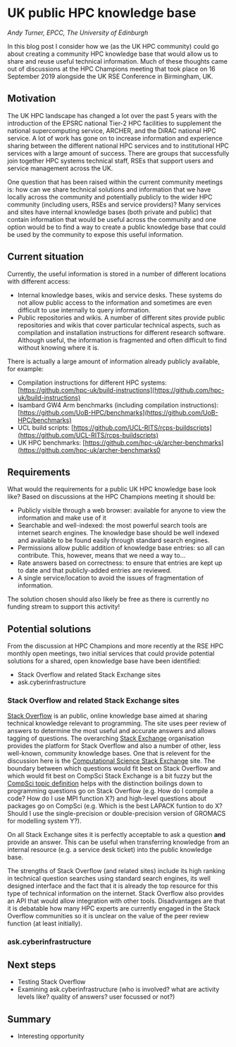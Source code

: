 # UK public HPC knowledge base

*Andy Turner, EPCC, The University of Edinburgh*

In this blog post I consider how we (as the UK HPC community) could go about creating a 
community HPC knowledge base that would allow us to share and reuse useful technical 
information. Much of these thoughts came out of discussions at the HPC Champions meeting
that took place on 16 September 2019 alongside the UK RSE Conference in Birmingham, UK.

## Motivation

The UK HPC landscape has changed a lot over the past 5 years with the introduction of the EPSRC
national Tier-2 HPC facilities to supplement the national supercomputing service, ARCHER, and
the DiRAC national HPC service. A lot of work has gone on to increase information and experience
sharing between the different national HPC services and to institutional HPC services with a large
amount of success. There are groups that successfully join together HPC systems technical staff, RSEs that 
support users and service management across the UK.

One question that has been raised within the current community meetings is: how can we share 
technical solutions and information that we have locally across the community and potentially
publicly to the wider HPC community (including users, RSEs and service providers)? Many services
and sites have internal knowledge bases (both private and public) that contain information that
would be useful across the community and one option would be to find a way to create a public
knowledge base that could be used by the community to expose this useful information.

## Current situation

Currently, the useful information is stored in a number of different locations with different
access:

   - Internal knowledge bases, wikis and service desks. These systems do not allow public access to 
     the information and sometimes are even difficult to use internally to query information.
   - Public repositories and wikis. A number of different sites provide public repositories and wikis that cover
     particular technical aspects, such as compilation and installation instructions for different
     research software. Although useful, the information is fragmented and often difficult to
     find without knowing where it is.

There is actually a large amount of information already publicly available, for example:

   - Compilation instructions for different HPC systems: [https://github.com/hpc-uk/build-instructions](https://github.com/hpc-uk/build-instructions)
   - Isambard GW4 Arm benchmarks (including compilation instructions): [https://github.com/UoB-HPC/benchmarks](https://github.com/UoB-HPC/benchmarks)
   - UCL build scripts: [https://github.com/UCL-RITS/rcps-buildscripts](https://github.com/UCL-RITS/rcps-buildscripts)
   - UK HPC benchmarks: [https://github.com/hpc-uk/archer-benchmarks](https://github.com/hpc-uk/archer-benchmarks0

## Requirements

What would the requirements for a public UK HPC knowledge base look like? Based on discussions 
at the HPC Champions meeting it should be:

   - Publicly visible through a web browser: available for anyone to view the information and 
     make use of it
   - Searchable and well-indexed: the most powerful search tools are internet search engines. The
     knowledge base should be well indexed and available to be found easily through standard
     search engines.
   - Permissions allow public addition of knowledge base entries: so all can contribute. This,
     however, means that we need a way to...
   - Rate answers based on correctness: to ensure that entries are kept up to date and that
     publicly-added entries are reviewed.
   - A single service/location to avoid the issues of fragmentation of information.

The solution chosen should also likely be free as there is currently no funding stream to support this
activity!

## Potential solutions

From the discussion at HPC Champions and more recently at the RSE HPC monthly open meetings, two initial
services that could provide potential solutions for a shared, open knowledge base have been identified:

   - Stack Overflow and related Stack Exchange sites
   - ask.cyberinfrastructure

### Stack Overflow and related Stack Exchange sites

[Stack Overflow](http://stackoverflow.com) is an public, online knowledge base aimed at sharing technical
knowledge relevant to programming. The site uses peer review of answers to determine the most useful and
accurate answers and allows tagging of questions. The overarching [Stack Exchange](https://stackexchange.com/)
organisation provides the platform for Stack Overflow and also a number of other, less well-known, community
knowledge bases. One that is relevent for the discussion here is the [Computational Science Stack Exchange](https://scicomp.stackexchange.com/) site. The boundary between which questions would fit best on Stack Overflow
and which would fit best on CompSci Stack Exchange is a bit fuzzy but the
[CompSci topic definition](https://scicomp.stackexchange.com/help/on-topic) helps with the distinction boilings
down to programming questions go on Stack Overflow (e.g. How do I compile a code? How do I use MPI function X?)
and high-level questions about packages go on CompSci (e.g. Which is the best LAPACK funtion to do X? Should I use
the single-precision or double-precision version of GROMACS for modelling system Y?).

On all Stack Exchange sites it is perfectly acceptable to ask a question **and** provide an answer. This can 
be useful when transferring knowledge from an internal resource (e.g. a service desk ticket) into the 
public knowledge base.

The strengths of Stack Overflow (and related sites) include its high ranking in technical question searches
using standard search engines, its well designed interface and the fact that it is already the top resource for
this type of technical information on the internet. Stack Overflow also provides an API that would allow
integration with other tools. Disadvantages are that it is debatable how many HPC experts are currently 
engaged in the Stack Overflow communities so it is unclear on the value of the peer review function (at
least initially).

### ask.cyberinfrastructure

## Next steps

   - Testing Stack Overflow
   - Examining ask.cyberinfrastructure (who is involved? what are activity levels like? quality of answers? user focussed or not?)
   
## Summary

   - Interesting opportunity
